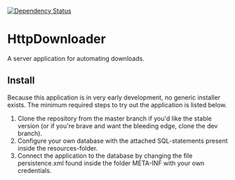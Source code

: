 [![Dependency Status](https://www.versioneye.com/user/projects/546cceb681010618c7000571/badge.svg?style=flat)](https://www.versioneye.com/user/projects/546cceb681010618c7000571)

# HttpDownloader

A server application for automating downloads.

## Install

Because this application is in very early development, no generic installer exists. The minimum required steps to try out the application is listed below.

1. Clone the repository from the master branch if you'd like the stable version (or if you're brave and want the bleeding edge, clone the dev branch). 
2. Configure your own database with the attached SQL-statements present inside the resources-folder.
3. Connect the application to the database by changing the file persistence.xml found inside the folder META-INF with your own credentials.
